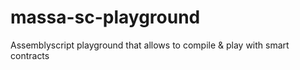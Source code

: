 # massa-sc-playground
Assemblyscript playground that allows to compile &amp; play with smart contracts
